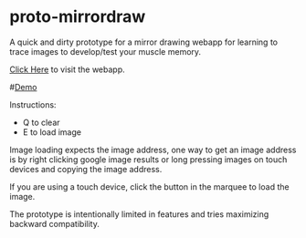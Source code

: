 # proto-mirrordraw

A quick and dirty prototype for a mirror drawing webapp for learning to trace images to develop/test your muscle memory.

[Click Here](https://codedmitry.github.io/proto-mirrordraw) to visit the webapp.

#[Demo](demo.png)

Instructions:
- Q to clear
- E to load image

Image loading expects the image address, one way to get an image address is by right clicking google image results or long pressing images on touch devices and copying the image address.

If you are using a touch device, click the button in the marquee to load the image.

The prototype is intentionally limited in features and tries maximizing backward compatibility.
